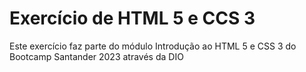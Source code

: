 # Exercício de HTML 5 e CCS 3

Este exercício faz parte do módulo Introdução ao HTML 5 e CSS 3 do Bootcamp Santander 2023 através da DIO